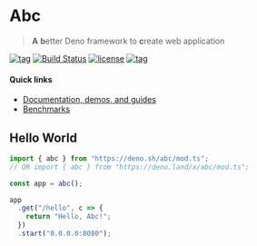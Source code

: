 # Abc

> **A** **b**etter Deno framework to **c**reate web application

[![tag](https://img.shields.io/github/tag/zhmushan/abc.svg)](https://github.com/zhmushan/abc)
[![Build Status](https://dev.azure.com/zhmushan/abc/_apis/build/status/zhmushan.abc?branchName=master)](https://dev.azure.com/zhmushan/abc/_build/latest?definitionId=2?branchName=master)
[![license](https://img.shields.io/github/license/zhmushan/abc.svg)](https://github.com/zhmushan/abc)
[![tag](https://img.shields.io/badge/deno-v0.23.0-green.svg)](https://github.com/denoland/deno)

#### Quick links

- [Documentation, demos, and guides](docs/table_of_contents.md)
- [Benchmarks](benchmarks/RESULT)

## Hello World

```ts
import { abc } from "https://deno.sh/abc/mod.ts";
// OR import { abc } from "https://deno.land/x/abc/mod.ts";

const app = abc();

app
  .get("/hello", c => {
    return "Hello, Abc!";
  })
  .start("0.0.0.0:8080");
```
